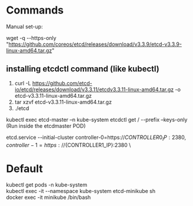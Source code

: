 # Commands

Manual set-up:

wget -q --https-only "https://github.com/coreos/etcd/releases/download/v3.3.9/etcd-v3.3.9-linux-amd64.tar.gz"


## installing etcdctl command (like kubectl)
1. curl -L https://github.com/etcd-io/etcd/releases/download/v3.3.11/etcdv3.3.11-linux-amd64.tar.gz -o etcd-v3.3.11-linux-amd64.tar.gz
2. tar xzvf etcd-v3.3.11-linux-amd64.tar.gz
3. ./etcd

kubectl exec etcd-master –n kube-system etcdctl get / --prefix –keys-only (Run inside the etcdmaster POD)

etcd.service
--initial-cluster controller-0=https://${CONTROLLER0_IP}:2380,controller-1=https://${CONTROLLER1_IP}:2380 \\

# Default
kubectl get pods -n kube-system <br />
kubectl exec -it --namespace kube-system etcd-minikube sh <br />
docker exec -it minikube  /bin/bash
